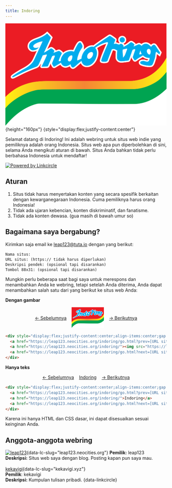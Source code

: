```yaml
---
title: Indoring
---
```

![Indoring, Seleraku](logo.svg){height="160px"} {style="display:flex;justify-content:center"}

Selamat datang di Indoring! Ini adalah webring untuk situs web indie yang pemiliknya adalah orang Indonesia. Situs web apa pun diperbolehkan di sini, selama Anda mengikuti aturan di bawah. Situs Anda bahkan tidak perlu berbahasa Indonesia untuk mendaftar!

[![Powered by Linkcircle](/buttons/linkcircle.gif)](https://dabric.xyz/post/linkcircle/)

## Aturan
1. Situs tidak harus menyertakan konten yang secara spesifik berkaitan dengan kewarganegaraan Indonesia. Cuma pemiliknya harus orang Indonesia!
2. Tidak ada ujaran kebencian, konten diskriminatif, dan fanatisme.
3. Tidak ada konten dewasa. (gua masih di bawah umur so)

## Bagaimana saya bergabung?
Kirimkan saja email ke [leap123@tuta.io](mailto:leap123@tuta.io) dengan yang berikut:
```plain
Nama situs:
URL situs: (https:// tidak harus diperlukan)
Deskripsi pendek: (opsional tapi disarankan)
Tombol 88x31: (opsional tapi disarankan)
```
Mungkin perlu beberapa saat bagi saya untuk merespons dan menambahkan Anda ke webring, tetapi setelah Anda diterima, Anda dapat menambahkan salah satu dari yang berikut ke situs web Anda:

**Dengan gambar**
<div style="display:flex;justify-content:center;align-items:center;gap:1rem">
  <a href="#">← Sebelumnya</a>
  <a href="#"><img src="logo.svg" alt="Indoring, Seleraku" height="64px" /></a>
  <a href="#">→ Berikutnya</a>
</div>

```html
<div style="display:flex;justify-content:center;align-items:center;gap:1rem">
  <a href="https://leap123.neocities.org/indoring/go.html?prev=[URL situs tanpa https://]">← Sebelumnya</a>
  <a href="https://leap123.neocities.org/indoring/"><img src="https://leap123.neocities.org/indoring/logo.svg" alt="Indoring, Seleraku" height="64px" /></a>
  <a href="https://leap123.neocities.org/indoring/go.html?next=[URL situs tanpa https://]">→ Berikutnya</a>
</div>
```

**Hanya teks**
<div style="display:flex;justify-content:center;align-items:center;gap:1rem">
  <a href="#">← Sebelumnya</a>
  <a href="#">Indoring</a>
  <a href="#">→ Berikutnya</a>
</div>

```html
<div style="display:flex;justify-content:center;align-items:center;gap:1rem">
  <a href="https://leap123.neocities.org/indoring/go.html?prev=[URL situs tanpa https://]">← Sebelumnya</a>
  <a href="https://leap123.neocities.org/indoring/">Indoring</a>
  <a href="https://leap123.neocities.org/indoring/go.html?next=[URL situs tanpa https://]">→ Berikutnya</a>
</div>
```

Karena ini hanya HTML dan CSS dasar, ini dapat disesuaikan sesuai keinginan Anda.

<script src="linkcircle.min.js"></script>

## Anggota-anggota webring
[![leap123](/buttons/leap123.gif)](https://leap123.neocities.org){data-lc-slug="leap123.neocities.org"}
**Pemilik:** leap123<br/>
**Deskripsi:** Situs web saya dengan blog. Posting kapan pun saya mau.<br/>
<br/>
[kekavigi](https://kekavigi.xyz/){data-lc-slug="kekavigi.xyz"}<br/>
**Pemilik**: kekavigi<br/>
**Deskripsi:** Kumpulan tulisan pribadi.
{data-linkcircle}
